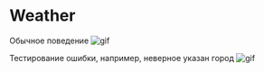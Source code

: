 # Weather

Обычное поведение
![gif]([link](https://github.com/TooMuchInLove/Weather/blob/main/gif/weather.gif))

Тестирование ошибки, например, неверное указан город
![gif]([link](https://github.com/TooMuchInLove/Weather/blob/main/gif/weather_error.gif))
